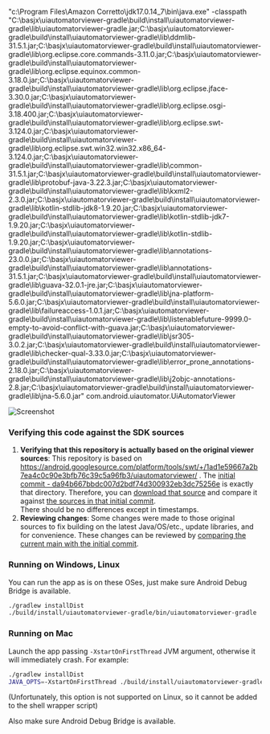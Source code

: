 "c:\Program Files\Amazon Corretto\jdk17.0.14_7\bin\java.exe" -classpath "C:\basjx\uiautomatorviewer-gradle\build\install\uiautomatorviewer-gradle\lib\uiautomatorviewer-gradle.jar;C:\basjx\uiautomatorviewer-gradle\build\install\uiautomatorviewer-gradle\lib\ddmlib-31.5.1.jar;C:\basjx\uiautomatorviewer-gradle\build\install\uiautomatorviewer-gradle\lib\org.eclipse.core.commands-3.11.0.jar;C:\basjx\uiautomatorviewer-gradle\build\install\uiautomatorviewer-gradle\lib\org.eclipse.equinox.common-3.18.0.jar;C:\basjx\uiautomatorviewer-gradle\build\install\uiautomatorviewer-gradle\lib\org.eclipse.jface-3.30.0.jar;C:\basjx\uiautomatorviewer-gradle\build\install\uiautomatorviewer-gradle\lib\org.eclipse.osgi-3.18.400.jar;C:\basjx\uiautomatorviewer-gradle\build\install\uiautomatorviewer-gradle\lib\org.eclipse.swt-3.124.0.jar;C:\basjx\uiautomatorviewer-gradle\build\install\uiautomatorviewer-gradle\lib\org.eclipse.swt.win32.win32.x86_64-3.124.0.jar;C:\basjx\uiautomatorviewer-gradle\build\install\uiautomatorviewer-gradle\lib\common-31.5.1.jar;C:\basjx\uiautomatorviewer-gradle\build\install\uiautomatorviewer-gradle\lib\protobuf-java-3.22.3.jar;C:\basjx\uiautomatorviewer-gradle\build\install\uiautomatorviewer-gradle\lib\kxml2-2.3.0.jar;C:\basjx\uiautomatorviewer-gradle\build\install\uiautomatorviewer-gradle\lib\kotlin-stdlib-jdk8-1.9.20.jar;C:\basjx\uiautomatorviewer-gradle\build\install\uiautomatorviewer-gradle\lib\kotlin-stdlib-jdk7-1.9.20.jar;C:\basjx\uiautomatorviewer-gradle\build\install\uiautomatorviewer-gradle\lib\kotlin-stdlib-1.9.20.jar;C:\basjx\uiautomatorviewer-gradle\build\install\uiautomatorviewer-gradle\lib\annotations-23.0.0.jar;C:\basjx\uiautomatorviewer-gradle\build\install\uiautomatorviewer-gradle\lib\annotations-31.5.1.jar;C:\basjx\uiautomatorviewer-gradle\build\install\uiautomatorviewer-gradle\lib\guava-32.0.1-jre.jar;C:\basjx\uiautomatorviewer-gradle\build\install\uiautomatorviewer-gradle\lib\jna-platform-5.6.0.jar;C:\basjx\uiautomatorviewer-gradle\build\install\uiautomatorviewer-gradle\lib\failureaccess-1.0.1.jar;C:\basjx\uiautomatorviewer-gradle\build\install\uiautomatorviewer-gradle\lib\listenablefuture-9999.0-empty-to-avoid-conflict-with-guava.jar;C:\basjx\uiautomatorviewer-gradle\build\install\uiautomatorviewer-gradle\lib\jsr305-3.0.2.jar;C:\basjx\uiautomatorviewer-gradle\build\install\uiautomatorviewer-gradle\lib\checker-qual-3.33.0.jar;C:\basjx\uiautomatorviewer-gradle\build\install\uiautomatorviewer-gradle\lib\error_prone_annotations-2.18.0.jar;C:\basjx\uiautomatorviewer-gradle\build\install\uiautomatorviewer-gradle\lib\j2objc-annotations-2.8.jar;C:\basjx\uiautomatorviewer-gradle\build\install\uiautomatorviewer-gradle\lib\jna-5.6.0.jar" com.android.uiautomator.UiAutomatorViewer

![Screenshot](MainScreen.png)

### Verifying this code against the SDK sources ###
1. **Verifying that this repository is actually based on the original viewer sources**: This repository is based on https://android.googlesource.com/platform/tools/swt/+/1ad1e59667a2b7ea4c0c90e3bfb76c39c5a96fb3/uiautomatorviewer/ .
The [initial commit - da94b667bbdc007d2bdf74d300932eb3dc75256e](https://github.com/TarCV/uiautomatorviewer-gradle/tree/da94b667bbdc007d2bdf74d300932eb3dc75256e) is exactly that directory.
Therefore, you can [download that source](https://android.googlesource.com/platform/tools/swt/+archive/1ad1e59667a2b7ea4c0c90e3bfb76c39c5a96fb3/uiautomatorviewer.tar.gz) and compare it against [the sources in that initial commit](https://github.com/TarCV/uiautomatorviewer-gradle/archive/da94b667bbdc007d2bdf74d300932eb3dc75256e.zip).<br/>There should be no differences except in timestamps.
2. **Reviewing changes**: Some changes were made to those original sources to fix building on the latest Java/OS/etc., update libraries, and for convenience. These changes can be reviewed by [comparing the current main with the initial commit](https://github.com/TarCV/uiautomatorviewer-gradle/compare/da94b667bbdc007d2bdf74d300932eb3dc75256e...main).

### Running on Windows, Linux ###
You can run the app as is on these OSes, just make sure Android Debug Bridge is available.
```bash
./gradlew installDist
./build/install/uiautomatorviewer-gradle/bin/uiautomatorviewer-gradle
```

### Running on Mac ###
Launch the app passing `-XstartOnFirstThread` JVM argument, otherwise it will immediately crash. For example:
```bash
./gradlew installDist
JAVA_OPTS=-XstartOnFirstThread ./build/install/uiautomatorviewer-gradle/bin/uiautomatorviewer-gradle
```
(Unfortunately, this option is not supported on Linux, so it cannot be added to the shell wrapper script)

Also make sure Android Debug Bridge is available.

